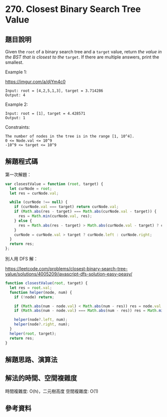 # 270. Closest Binary Search Tree Value

## 題目說明

Given the `root` of a binary search tree and a `target` value, return _the value in the BST that is closest to the_ `target`. If there are multiple answers, print the smallest.

Example 1:

https://imgur.com/a/djYm4c0

```
Input: root = [4,2,5,1,3], target = 3.714286
Output: 4
```

Example 2:

```
Input: root = [1], target = 4.428571
Output: 1
```

Constraints:

```
The number of nodes in the tree is in the range [1, 10^4].
0 <= Node.val <= 10^9
-10^9 <= target <= 10^9
```

## 解題程式碼

第一次解題：

```javascript
var closestValue = function (root, target) {
  let curNode = root;
  let res = curNode.val;

  while (curNode !== null) {
    if (curNode.val === target) return curNode.val;
    if (Math.abs(res - target) === Math.abs(curNode.val - target)) {
      res = Math.min(curNode.val, res);
    } else {
      res = Math.abs(res - target) > Math.abs(curNode.val - target) ? curNode.val : res;
    }
    curNode = curNode.val > target ? curNode.left : curNode.right;
  }
  return res;
};
```

別人用 DFS 解：

https://leetcode.com/problems/closest-binary-search-tree-value/solutions/4005209/javascript-dfs-solution-easy-peasy/

```javascript
function closestValue(root, target) {
  let res = root.val;
  function helper(node, num) {
    if (!node) return;

    if (Math.abs(num - node.val) < Math.abs(num - res)) res = node.val;
    if (Math.abs(num - node.val) === Math.abs(num - res)) res = Math.min(node.val, res);

    helper(node?.left, num);
    helper(node?.right, num);
  }
  helper(root, target);
  return res;
}
```

## 解題思路、演算法

## 解法的時間、空間複雜度

時間複雜度: O(h)，二元樹高度
空間複雜度: O(1)

## 參考資料
